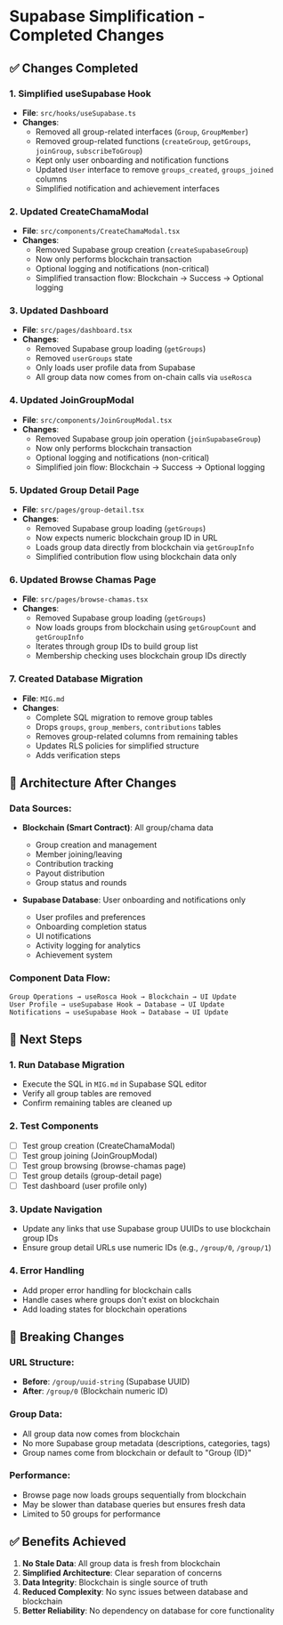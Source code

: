 # Supabase Simplification - Completed Changes

## ✅ Changes Completed

### 1. Simplified useSupabase Hook
- **File**: `src/hooks/useSupabase.ts`
- **Changes**:
  - Removed all group-related interfaces (`Group`, `GroupMember`)
  - Removed group-related functions (`createGroup`, `getGroups`, `joinGroup`, `subscribeToGroup`)
  - Kept only user onboarding and notification functions
  - Updated `User` interface to remove `groups_created`, `groups_joined` columns
  - Simplified notification and achievement interfaces

### 2. Updated CreateChamaModal
- **File**: `src/components/CreateChamaModal.tsx`
- **Changes**:
  - Removed Supabase group creation (`createSupabaseGroup`)
  - Now only performs blockchain transaction
  - Optional logging and notifications (non-critical)
  - Simplified transaction flow: Blockchain → Success → Optional logging

### 3. Updated Dashboard
- **File**: `src/pages/dashboard.tsx`
- **Changes**:
  - Removed Supabase group loading (`getGroups`)
  - Removed `userGroups` state
  - Only loads user profile data from Supabase
  - All group data now comes from on-chain calls via `useRosca`

### 4. Updated JoinGroupModal
- **File**: `src/components/JoinGroupModal.tsx`
- **Changes**:
  - Removed Supabase group join operation (`joinSupabaseGroup`)
  - Now only performs blockchain transaction
  - Optional logging and notifications (non-critical)
  - Simplified join flow: Blockchain → Success → Optional logging

### 5. Updated Group Detail Page
- **File**: `src/pages/group-detail.tsx`
- **Changes**:
  - Removed Supabase group loading (`getGroups`)
  - Now expects numeric blockchain group ID in URL
  - Loads group data directly from blockchain via `getGroupInfo`
  - Simplified contribution flow using blockchain data only

### 6. Updated Browse Chamas Page
- **File**: `src/pages/browse-chamas.tsx`
- **Changes**:
  - Removed Supabase group loading (`getGroups`)
  - Now loads groups from blockchain using `getGroupCount` and `getGroupInfo`
  - Iterates through group IDs to build group list
  - Membership checking uses blockchain group IDs directly

### 7. Created Database Migration
- **File**: `MIG.md`
- **Changes**:
  - Complete SQL migration to remove group tables
  - Drops `groups`, `group_members`, `contributions` tables
  - Removes group-related columns from remaining tables
  - Updates RLS policies for simplified structure
  - Adds verification steps

## 🎯 Architecture After Changes

### Data Sources:
- **Blockchain (Smart Contract)**: All group/chama data
  - Group creation and management
  - Member joining/leaving  
  - Contribution tracking
  - Payout distribution
  - Group status and rounds

- **Supabase Database**: User onboarding and notifications only
  - User profiles and preferences
  - Onboarding completion status
  - UI notifications
  - Activity logging for analytics
  - Achievement system

### Component Data Flow:
```
Group Operations → useRosca Hook → Blockchain → UI Update
User Profile → useSupabase Hook → Database → UI Update
Notifications → useSupabase Hook → Database → UI Update
```

## 🔄 Next Steps

### 1. Run Database Migration
- Execute the SQL in `MIG.md` in Supabase SQL editor
- Verify all group tables are removed
- Confirm remaining tables are cleaned up

### 2. Test Components
- [ ] Test group creation (CreateChamaModal)
- [ ] Test group joining (JoinGroupModal)  
- [ ] Test group browsing (browse-chamas page)
- [ ] Test group details (group-detail page)
- [ ] Test dashboard (user profile only)

### 3. Update Navigation
- Update any links that use Supabase group UUIDs to use blockchain group IDs
- Ensure group detail URLs use numeric IDs (e.g., `/group/0`, `/group/1`)

### 4. Error Handling
- Add proper error handling for blockchain calls
- Handle cases where groups don't exist on blockchain
- Add loading states for blockchain operations

## 🚨 Breaking Changes

### URL Structure:
- **Before**: `/group/uuid-string` (Supabase UUID)
- **After**: `/group/0` (Blockchain numeric ID)

### Group Data:
- All group data now comes from blockchain
- No more Supabase group metadata (descriptions, categories, tags)
- Group names come from blockchain or default to "Group {ID}"

### Performance:
- Browse page now loads groups sequentially from blockchain
- May be slower than database queries but ensures fresh data
- Limited to 50 groups for performance

## ✅ Benefits Achieved

1. **No Stale Data**: All group data is fresh from blockchain
2. **Simplified Architecture**: Clear separation of concerns
3. **Data Integrity**: Blockchain is single source of truth
4. **Reduced Complexity**: No sync issues between database and blockchain
5. **Better Reliability**: No dependency on database for core functionality
